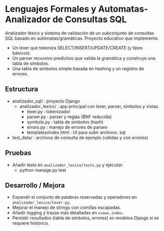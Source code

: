 # Lenguajes Formales y Automatas-Analizador de Consultas SQL

Analizador léxico y sistema de validación de un subconjunto de consultas SQL basado en autómatas/gramáticas.
Proyecto educativo que implementa:
- Un lexer que tokeniza SELECT/INSERT/UPDATE/CREATE (y tipos básicos).
- Un parser recursivo predictivo que valida la gramática y construye una tabla de símbolos.
- Una tabla de símbolos simple basada en hashing y un registro de errores.

## Estructura
- analizador_sql/ : proyecto Django
  - analizador_lexico/ : app principal con lexer, parser, símbolos y vistas
    - lexer.py : tokenizador
    - parser.py : parser y reglas (BNF reducida)
    - symbols.py : tabla de símbolos (hash)
    - errors.py : manejo de errores de parseo
    - templates/index.html : UI para subir archivos .sql
- test_data/ : archivos de consulta de ejemplo (válidas y con errores)

## Pruebas
- Añadir tests en `analizador_lexico/tests.py` y ejecutar:
  - python manage.py test

## Desarrollo / Mejora
- Expandir el conjunto de palabras reservadas y operadores en `analizador_lexico/lexer.py`.
- Mejorar el manejo de strings con comillas escapadas.
- Añadir logging y trazas más detalladas en `views.index`.
- Persistir resultados (tabla de símbolos, errores) en modelos Django si se requiere histórico.
